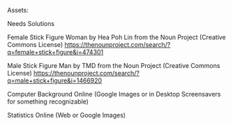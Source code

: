 Assets:

Needs						Solutions

Female Stick Figure 		Woman by Hea Poh Lin from the Noun Project (Creative Commons License)                                   https://thenounproject.com/search/?q=female+stick+figure&i=474301

Male Stick Figure			Man by TMD from the Noun Project (Creative Commons License)
                                                https://thenounproject.com/search/?q=male+stick+figure&i=1466920

Computer Background			Online (Google Images or in Desktop Screensavers for something recognizable)

Statistics					Online (Web or Google Images)
